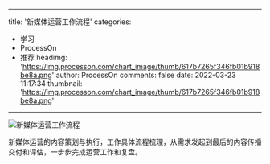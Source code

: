 
---
title: '新媒体运营工作流程'
categories: 
 - 学习
 - ProcessOn
 - 推荐
headimg: 'https://img.processon.com/chart_image/thumb/617b7265f346fb01b918be8a.png'
author: ProcessOn
comments: false
date: 2022-03-23 11:17:34
thumbnail: 'https://img.processon.com/chart_image/thumb/617b7265f346fb01b918be8a.png'
---

<div>   
<img class="thumb" alt="新媒体运营工作流程" src="https://img.processon.com/chart_image/thumb/617b7265f346fb01b918be8a.png" referrerpolicy="no-referrer">
<p>新媒体运营的内容策划与执行，工作具体流程梳理，从需求发起到最后的内容传播交付和评估，一步步完成运营工作和复盘。</p>  
</div>
            